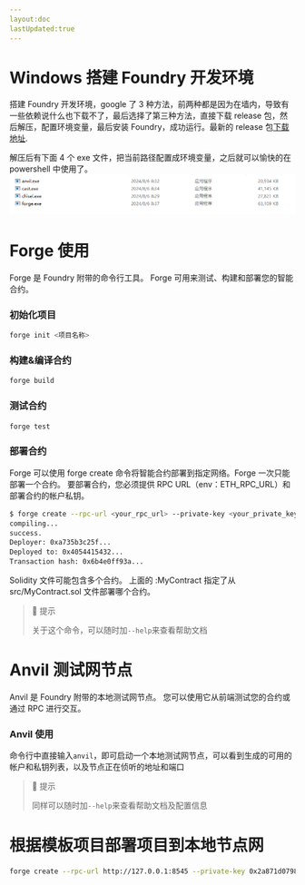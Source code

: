 ```yaml
---
layout:doc
lastUpdated:true
---
```


# Windows 搭建 Foundry 开发环境

搭建 Foundry 开发环境，google 了 3 种方法，前两种都是因为在墙内，导致有一些依赖说什么也下载不了，最后选择了第三种方法，直接下载 release 包，然后解压，配置环境变量，最后安装 Foundry，成功运行。最新的 release 包[下载地址](https://github.com/foundry-rs/foundry/releases 'Foundry 最新包').

解压后有下面 4 个 exe 文件，把当前路径配置成环境变量，之后就可以愉快的在 powershell 中使用了。![Foundry的4个工具](/public/imgs/foundry4.png)

# Forge 使用

Forge 是 Foundry 附带的命令行工具。 Forge 可用来测试、构建和部署您的智能合约。

### 初始化项目

```bash
forge init <项目名称>
```

### 构建&编译合约

```bash
forge build
```

### 测试合约

```bash
forge test
```

### 部署合约

Forge 可以使用 forge create 命令将智能合约部署到指定网络。Forge 一次只能部署一个合约。
要部署合约，您必须提供 RPC URL（env：ETH_RPC_URL）和部署合约的帐户私钥。

```bash
$ forge create --rpc-url <your_rpc_url> --private-key <your_private_key> src/MyContract.sol:MyContract
compiling...
success.
Deployer: 0xa735b3c25f...
Deployed to: 0x4054415432...
Transaction hash: 0x6b4e0ff93a...

```

Solidity 文件可能包含多个合约。 上面的 :MyContract 指定了从 src/MyContract.sol 文件部署哪个合约。

> :bell: 提示
>
> 关于这个命令，可以随时加`--help`来查看帮助文档

# Anvil 测试网节点

Anvil 是 Foundry 附带的本地测试网节点。 您可以使用它从前端测试您的合约或通过 RPC 进行交互。

### Anvil 使用

命令行中直接输入`anvil`，即可启动一个本地测试网节点，可以看到生成的可用的帐户和私钥列表，以及节点正在侦听的地址和端口

> :bell: 提示
>
> 同样可以随时加`--help`来查看帮助文档及配置信息

# 根据模板项目部署项目到本地节点网

```bash
forge create --rpc-url http://127.0.0.1:8545 --private-key 0x2a871d0798f97d79848a013d4936a73bf4cc922c825d33c1cf7073dff6d409c6 src/Counter.sol
```
